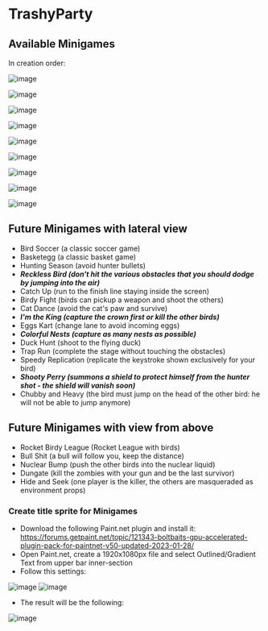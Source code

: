 # TrashyParty

## Available Minigames
In creation order:

![image](https://user-images.githubusercontent.com/24304905/233799181-b5a6047c-85f4-4279-bdf2-3b29fdea8cb6.png)


![image](https://user-images.githubusercontent.com/24304905/233799219-140a46c6-3aa4-4a92-aa62-0abc3514683d.png)


![image](https://user-images.githubusercontent.com/24304905/233799250-830cb18a-000d-45b0-8800-868c595b156d.png)


![image](https://user-images.githubusercontent.com/24304905/233852436-ec4d6bce-4681-4b92-9359-19f9df9b23e6.png)


![image](https://user-images.githubusercontent.com/24304905/233938525-61be30f5-05cf-4a96-9219-50c76fb29ef8.png)


![image](https://user-images.githubusercontent.com/24304905/234050284-2465cef6-7453-48c3-9f0b-d602cf79c95c.png)


![image](https://user-images.githubusercontent.com/24304905/234721877-e754527d-056e-4b79-be7b-660c1777a69c.png)


![image](https://user-images.githubusercontent.com/24304905/234732689-ea0fc7f6-a8a9-45f5-ba60-c2ad4087b09e.png)


![image](https://user-images.githubusercontent.com/24304905/235277098-c86de4e9-1126-40a1-9060-be669473b4d4.png)


## Future Minigames with lateral view
- Bird Soccer (a classic soccer game)
- Basketegg (a classic basket game)
- Hunting Season (avoid hunter bullets)
- **_Reckless Bird (don't hit the various obstacles that you should dodge by jumping into the air)_**
- Catch Up (run to the finish line staying inside the screen)
- Birdy Fight (birds can pickup a weapon and shoot the others)
- Cat Dance (avoid the cat's paw and survive)
- **_I'm the King (capture the crown first or kill the other birds)_**
- Eggs Kart (change lane to avoid incoming eggs)
- **_Colorful Nests (capture as many nests as possible)_**
- Duck Hunt (shoot to the flying duck)
- Trap Run (complete the stage without touching the obstacles)
- Speedy Replication (replicate the keystroke shown exclusively for your bird)
- **_Shooty Perry (summons a shield to protect himself from the hunter shot - the shield will vanish soon)_**
- Chubby and Heavy (the bird must jump on the head of the other bird: he will not be able to jump anymore)
## Future Minigames with view from above
- Rocket Birdy League (Rocket League with birds)
- Bull Shit (a bull will follow you, keep the distance)
- Nuclear Bump (push the other birds into the nuclear liquid)
- Dungate (kill the zombies with your gun and be the last survivor)
- Hide and Seek (one player is the killer, the others are masqueraded as environment props)
### Create title sprite for Minigames
- Download the following Paint.net plugin and install it: https://forums.getpaint.net/topic/121343-boltbaits-gpu-accelerated-plugin-pack-for-paintnet-v50-updated-2023-01-28/
- Open Paint.net, create a 1920x1080px file and select Outlined/Gradient Text from upper bar inner-section
- Follow this settings:

![image](https://user-images.githubusercontent.com/24304905/232335107-0eed0a31-984b-4ff8-b515-c6a33319ecef.png)
![image](https://user-images.githubusercontent.com/24304905/232335113-82a93ab9-e3af-49e5-9b72-56e0a39a734a.png)

- The result will be the following:

![image](https://user-images.githubusercontent.com/24304905/232335153-39e2d130-d0e8-44ae-b073-801352df6b86.png)
